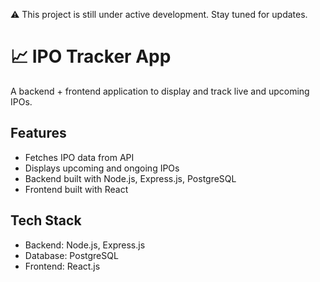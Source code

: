 ⚠️ This project is still under active development. Stay tuned for updates.

# 📈 IPO Tracker App

A backend + frontend application to display and track live and upcoming IPOs.

## Features

- Fetches IPO data from API
- Displays upcoming and ongoing IPOs
- Backend built with Node.js, Express.js, PostgreSQL
- Frontend built with React

## Tech Stack

- Backend: Node.js, Express.js
- Database: PostgreSQL
- Frontend: React.js